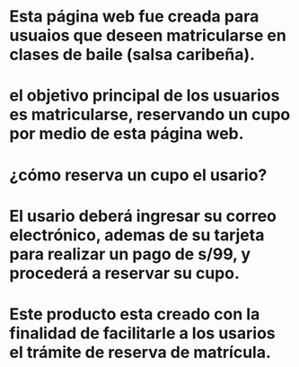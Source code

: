 # Esta página web fue creada para usuaios que deseen matricularse en clases de baile (salsa caribeña).
# el objetivo principal de los usuarios es matricularse, reservando un cupo por medio de esta página web.
# ¿cómo reserva un cupo el usario?
# El usario deberá ingresar su correo electrónico, ademas de su tarjeta para realizar un pago de s/99, y procederá a reservar su cupo.
# Este producto esta creado con la finalidad de facilitarle a los usarios el trámite de reserva de matrícula.

